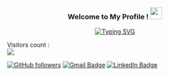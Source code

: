 <h3 align="center">
Welcome to My Profile !
<img src="https://media.giphy.com/media/hvRJCLFzcasrR4ia7z/giphy.gif" width="28">
</h3>

<!-- Typing SVG by DenverCoder1 - https://github.com/DenverCoder1/readme-typing-svg -->
<p align="center">
<a href="https://git.io/typing-svg"><img src="https://readme-typing-svg.herokuapp.com?font=Fira+Code&pause=1000&width=435&lines=hi+!+My+Self+Atul+%F0%9F%91%8B;I+am+a+Web+Developer+%F0%9F%91%A8%E2%80%8D%F0%9F%92%BB;Metaxone+Certified+Ethical+Hacker++++;Addicted+to+Hacking+%F0%9F%91%A8%E2%80%8D%F0%9F%92%BB;Always+learning+new+things" alt="Typing SVG" /></a>
</p>

<p align="left"> 
Visitors count :
  <br>
  <img src="https://profile-counter.glitch.me/atulchauhanrajput12/count.svg" />
</p>

[![GitHub followers](https://img.shields.io/github/followers/a11yus?label=Follow&style=social)](https://github.com/atulchauhanrajput12/?tab=follow)
[![Gmail Badge](https://img.shields.io/badge/-aayuvd123-c14438?style=social&logo=Gmail&logoColor=red&link=mailto:aayuvd123@gmail.com)](mailto:officialatul121@gmail.com)
[![LinkedIn Badge](https://img.shields.io/badge/-LinkedIn-blue?style=social&logo=Linkedin&logoColor=blue&link=https://www.linkedin.com/in/atul-chauhan-rajput-32471521a/)](https://www.linkedin.com/in/atul-chauhan-rajput-32471521a/)
<br />

